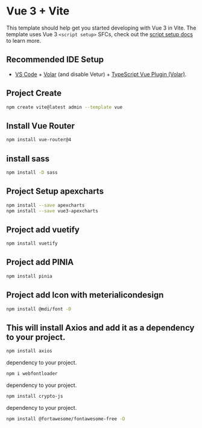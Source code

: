 # Vue 3 + Vite

This template should help get you started developing with Vue 3 in Vite. The template uses Vue 3 `<script setup>` SFCs, check out the [script setup docs](https://v3.vuejs.org/api/sfc-script-setup.html#sfc-script-setup) to learn more.

## Recommended IDE Setup

- [VS Code](https://code.visualstudio.com/) + [Volar](https://marketplace.visualstudio.com/items?itemName=Vue.volar) (and disable Vetur) + [TypeScript Vue Plugin (Volar)](https://marketplace.visualstudio.com/items?itemName=Vue.vscode-typescript-vue-plugin).
## Project Create
```sh
npm create vite@latest admin --template vue
```
## Install Vue Router
```sh
npm install vue-router@4
```
## install sass
```sh
npm install -D sass
```
## Project Setup apexcharts
```sh
npm install --save apexcharts
npm install --save vue3-apexcharts
```
## Project add vuetify
```sh
npm install vuetify
```
## Project add PINIA
```sh
npm install pinia
```
## Project add Icon with meterialicondesign
```sh
npm install @mdi/font -D
```
## This will install Axios and add it as a dependency to your project.
```sh
npm install axios
```
dependency to your project.
```sh
npm i webfontloader
```
dependency to your project.
```sh
npm install crypto-js
```
dependency to your project.
```sh
npm install @fortawesome/fontawesome-free -D
```


